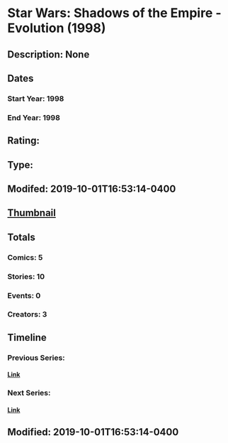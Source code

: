 # Star Wars: Shadows of the Empire - Evolution (1998)
## Description: None
## Dates
### Start Year: 1998
### End Year: 1998
## Rating: 
## Type: 
## Modifed: 2019-10-01T16:53:14-0400
## [Thumbnail](http://i.annihil.us/u/prod/marvel/i/mg/3/c0/5d938470f03a9.jpg)
## Totals
### Comics: 5
### Stories: 10
### Events: 0
### Creators: 3
## Timeline
### Previous Series: 
#### [Link]()
### Next Series: 
#### [Link]()
## Modified: 2019-10-01T16:53:14-0400
